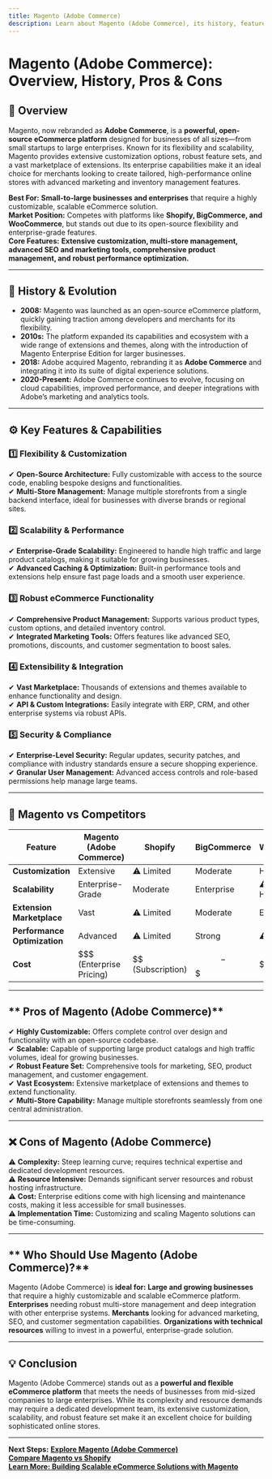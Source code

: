 ```yaml
---
title: Magento (Adobe Commerce)
description: Learn about Magento (Adobe Commerce), its history, features, and how it compares to other eCommerce platforms.
---
```


# **Magento (Adobe Commerce): Overview, History, Pros & Cons**

## **📌 Overview**  
Magento, now rebranded as **Adobe Commerce**, is a **powerful, open-source eCommerce platform** designed for businesses of all sizes—from small startups to large enterprises. Known for its flexibility and scalability, Magento provides extensive customization options, robust feature sets, and a vast marketplace of extensions. Its enterprise capabilities make it an ideal choice for merchants looking to create tailored, high-performance online stores with advanced marketing and inventory management features.

 **Best For:** **Small-to-large businesses and enterprises** that require a highly customizable, scalable eCommerce solution.  
 **Market Position:** Competes with platforms like **Shopify, BigCommerce, and WooCommerce**, but stands out due to its open-source flexibility and enterprise-grade features.  
 **Core Features:** **Extensive customization, multi-store management, advanced SEO and marketing tools, comprehensive product management, and robust performance optimization.**

---

## **📜 History & Evolution**  
- **2008:** Magento was launched as an open-source eCommerce platform, quickly gaining traction among developers and merchants for its flexibility.
- **2010s:** The platform expanded its capabilities and ecosystem with a wide range of extensions and themes, along with the introduction of Magento Enterprise Edition for larger businesses.
- **2018:** Adobe acquired Magento, rebranding it as **Adobe Commerce** and integrating it into its suite of digital experience solutions.
- **2020-Present:** Adobe Commerce continues to evolve, focusing on cloud capabilities, improved performance, and deeper integrations with Adobe’s marketing and analytics tools.

---

## **⚙️ Key Features & Capabilities**

### **1️⃣ Flexibility & Customization**
✔ **Open-Source Architecture:** Fully customizable with access to the source code, enabling bespoke designs and functionalities.  
✔ **Multi-Store Management:** Manage multiple storefronts from a single backend interface, ideal for businesses with diverse brands or regional sites.

### **2️⃣ Scalability & Performance**
✔ **Enterprise-Grade Scalability:** Engineered to handle high traffic and large product catalogs, making it suitable for growing businesses.  
✔ **Advanced Caching & Optimization:** Built-in performance tools and extensions help ensure fast page loads and a smooth user experience.

### **3️⃣ Robust eCommerce Functionality**
✔ **Comprehensive Product Management:** Supports various product types, custom options, and detailed inventory control.  
✔ **Integrated Marketing Tools:** Offers features like advanced SEO, promotions, discounts, and customer segmentation to boost sales.

### **4️⃣ Extensibility & Integration**
✔ **Vast Marketplace:** Thousands of extensions and themes available to enhance functionality and design.  
✔ **API & Custom Integrations:** Easily integrate with ERP, CRM, and other enterprise systems via robust APIs.

### **5️⃣ Security & Compliance**
✔ **Enterprise-Level Security:** Regular updates, security patches, and compliance with industry standards ensure a secure shopping experience.  
✔ **Granular User Management:** Advanced access controls and role-based permissions help manage large teams.

---

## **🔄 Magento vs Competitors**

| Feature                     | Magento (Adobe Commerce) | Shopify            | BigCommerce       | WooCommerce         |
|-----------------------------|--------------------------|--------------------|-------------------|---------------------|
| **Customization**           |  Extensive             | ⚠ Limited          |  Moderate       |  High             |
| **Scalability**             |  Enterprise-Grade      |  Moderate        |  Enterprise     | ⚠ Depends on Hosting|
| **Extension Marketplace**   |  Vast                  | ⚠ Limited          |  Moderate       |  Extensive        |
| **Performance Optimization**|  Advanced             | ⚠ Limited          |  Strong         | ⚠ Varies            |
| **Cost**                    | $$$ (Enterprise Pricing) | $$ (Subscription)  | $$-$$$           | $ (Variable)        |

---

## ** Pros of Magento (Adobe Commerce)**
✔ **Highly Customizable:** Offers complete control over design and functionality with an open-source codebase.  
✔ **Scalable:** Capable of supporting large product catalogs and high traffic volumes, ideal for growing businesses.  
✔ **Robust Feature Set:** Comprehensive tools for marketing, SEO, product management, and customer engagement.  
✔ **Vast Ecosystem:** Extensive marketplace of extensions and themes to extend functionality.  
✔ **Multi-Store Capability:** Manage multiple storefronts seamlessly from one central administration.

---

## **❌ Cons of Magento (Adobe Commerce)**
⚠ **Complexity:** Steep learning curve; requires technical expertise and dedicated development resources.  
⚠ **Resource Intensive:** Demands significant server resources and robust hosting infrastructure.  
⚠ **Cost:** Enterprise editions come with high licensing and maintenance costs, making it less accessible for small businesses.  
⚠ **Implementation Time:** Customizing and scaling Magento solutions can be time-consuming.

---

## ** Who Should Use Magento (Adobe Commerce)?**
Magento (Adobe Commerce) is **ideal for:**
 **Large and growing businesses** that require a highly customizable and scalable eCommerce platform.
 **Enterprises** needing robust multi-store management and deep integration with other enterprise systems.
 **Merchants** looking for advanced marketing, SEO, and customer segmentation capabilities.
 **Organizations with technical resources** willing to invest in a powerful, enterprise-grade solution.

---

## **💡 Conclusion**
Magento (Adobe Commerce) stands out as a **powerful and flexible eCommerce platform** that meets the needs of businesses from mid-sized companies to large enterprises. While its complexity and resource demands may require a dedicated development team, its extensive customization, scalability, and robust feature set make it an excellent choice for building sophisticated online stores.

---

 **Next Steps:**
 **[Explore Magento (Adobe Commerce)](https://magento.com/)**  
 **[Compare Magento vs Shopify](#)**  
 **[Learn More: Building Scalable eCommerce Solutions with Magento](#)**
